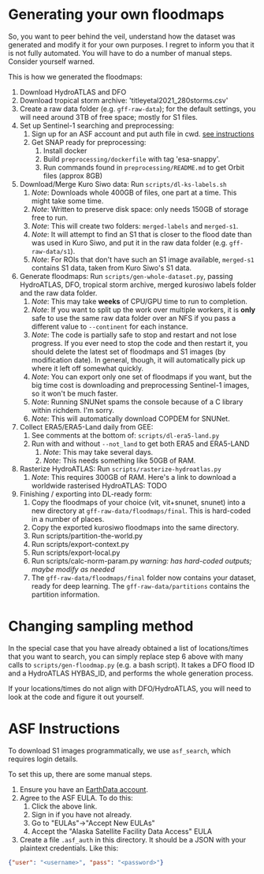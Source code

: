 # Generating your own floodmaps

So, you want to peer behind the veil, understand how the dataset was generated and modify it for your own purposes. I regret to inform you that it is not fully automated. You will have to do a number of manual steps. Consider yourself warned.

This is how we generated the floodmaps:

1. Download HydroATLAS and DFO
2. Download tropical storm archive: 'titleyetal2021_280storms.csv'
3. Create a raw data folder (e.g. `gff-raw-data`); for the default settings, you will need around 3TB of free space; mostly for S1 files.
4. Set up Sentinel-1 searching and preprocessing:
    1. Sign up for an ASF account and put auth file in cwd. [see instructions](#asf-instructions)
    2. Get SNAP ready for preprocessing:
        1. Install docker
        2. Build `preprocessing/dockerfile` with tag 'esa-snappy'.
        3. Run commands found in `preprocessing/README.md` to get Orbit files (approx 8GB)
5. Download/Merge Kuro Siwo data: Run `scripts/dl-ks-labels.sh`
    1. *Note*: Downloads whole 400GB of files, one part at a time. This might take some time.
    2. *Note*: Written to preserve disk space: only needs 150GB of storage free to run.
    3. *Note*: This will create two folders: `merged-labels` and `merged-s1`.
    1. *Note*: It will attempt to find an S1 that is closer to the flood date than was used in Kuro Siwo, and put it in the raw data folder (e.g. `gff-raw-data/s1`).
    1. *Note*: For ROIs that don't have such an S1 image available, `merged-s1` contains S1 data, taken from Kuro Siwo's S1 data.
6. Generate floodmaps: Run `scripts/gen-whole-dataset.py`, passing HydroATLAS, DFO, tropical storm archive, merged kurosiwo labels folder and the raw data folder.
    1. *Note*: This may take **weeks** of CPU/GPU time to run to completion.
    2. *Note*: If you want to split up the work over multiple workers, it is **only** safe to use the same raw data folder over an NFS if you pass a different value to `--continent` for each instance.
    3. *Note*: The code is partially safe to stop and restart and not lose progress. If you ever need to stop the code and then restart it, you should delete the latest set of floodmaps and S1 images (by modification date). In general, though, it will automatically pick up where it left off somewhat quickly.
    4. *Note*: You can export only one set of floodmaps if you want, but the big time cost is downloading and preprocessing Sentinel-1 images, so it won't be much faster.
    5. *Note*: Running SNUNet spams the console because of a C library within richdem. I'm sorry.
    6. *Note*: This will automatically download COPDEM for SNUNet.
7. Collect ERA5/ERA5-Land daily from GEE:
    1. See comments at the bottom of: `scripts/dl-era5-land.py`
    2. Run with and without `--not_land` to get both ERA5 and ERA5-LAND
        1. *Note*: This may take several days.
        2. *Note*: This needs something like 50GB of RAM.
8. Rasterize HydroATLAS: Run `scripts/rasterize-hydroatlas.py`
    1. *Note*: This requires 300GB of RAM. Here's a link to download a worldwide rasterised HydroATLAS: TODO
8. Finishing / exporting into DL-ready form:
    1. Copy the floodmaps of your choice (vit, vit+snunet, snunet) into a new directory at `gff-raw-data/floodmaps/final`. This is hard-coded in a number of places.
    2. Copy the exported kurosiwo floodmaps into the same directory.
    3. Run scripts/partition-the-world.py
    4. Run scripts/export-context.py
    5. Run scripts/export-local.py
    6. Run scripts/calc-norm-param.py *warning: has hard-coded outputs; maybe modify as needed*
    6. The `gff-raw-data/floodmaps/final` folder now contains your dataset, ready for deep learning. The `gff-raw-data/partitions` contains the partition information.


# Changing sampling method

In the special case that you have already obtained a list of locations/times that you want to search, you can simply replace step 6 above with many calls to `scripts/gen-floodmap.py` (e.g. a bash script). It takes a DFO flood ID and a HydroATLAS HYBAS_ID, and performs the whole generation process.

If your locations/times do not align with DFO/HydroATLAS, you will need to look at the code and figure it out yourself.


# ASF Instructions

To download S1 images programmatically, we use `asf_search`, which requires login details.

To set this up, there are some manual steps.
1. Ensure you have an [EarthData account](https://urs.earthdata.nasa.gov/).
2. Agree to the ASF EULA. To do this:
    1. Click the above link.
    2. Sign in if you have not already.
    3. Go to "EULAs"->"Accept New EULAs"
    4. Accept the "Alaska Satellite Facility Data Access" EULA
3. Create a file `.asf_auth` in this directory. It should be a JSON with your plaintext credentials. Like this:

```json
{"user": "<username>", "pass": "<password>"}
```
